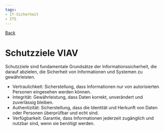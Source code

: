 ```yaml
---
tags:
- IT-Sicherheit
- ITS
---
```

[Back](Uebersicht%20der%20IT-Sicherheit%20Themen.md)
# Schutzziele VIAV
Schutzziele sind fundamentale Grundsätze der Informationssicherheit, die darauf abzielen, die Sicherheit von Informationen und Systemen zu gewährleisten.

- Vertraulichkeit: Sicherstellung, dass Informationen nur von autorisierten Personen eingesehen werden können.
- Integrität: Gewährleistung, dass Daten korrekt, unverändert und zuverlässig bleiben.
- Authentizität: Sicherstellung, dass die Identität und Herkunft von Daten oder Personen überprüfbar und echt sind.
- Verfügbarkeit: Garantie, dass Informationen jederzeit zugänglich und nutzbar sind, wenn sie benötigt werden.